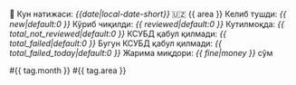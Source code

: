 🏁 Кун натижаси: *{{date|local-date-short}}*
🇺🇿 {{ area }}
Келиб тушди: *{{ new|default:0 }}*
Кўриб чиқилди: *{{ reviewed|default:0 }}*
Кутилмоқда: *{{ total_not_reviewed|default:0 }}*
КСУБД қабул қилмади: *{{ total_failed|default:0 }}*
Бугун КСУБД қабул қилмади: *{{ total_failed_today|default:0 }}*
Жарима миқдори: *{{ fine|money }}* сўм

#{{ tag.month }} #{{ tag.area }}
